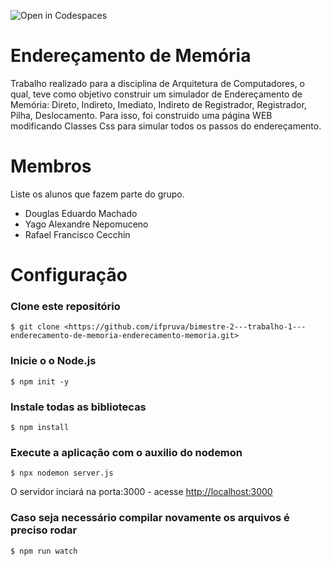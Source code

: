 ![Open in Codespaces](https://classroom.github.com/assets/open-in-codespaces-abfff4d4e15f9e1bd8274d9a39a0befe03a0632bb0f153d0ec72ff541cedbe34.svg)
# Endereçamento de Memória
Trabalho realizado para a disciplina de Arquitetura de Computadores, o qual, teve como objetivo construir um simulador de Endereçamento de Memória: Direto, Indireto, Imediato, Indireto de Registrador, Registrador, Pilha, Deslocamento.
Para isso, foi construido uma página WEB modificando Classes Css para simular todos os passos do endereçamento.


# Membros
Liste os alunos que fazem parte do grupo.
* Douglas Eduardo Machado
* Yago Alexandre Nepomuceno
* Rafael Francisco Cecchin


# Configuração

### Clone este repositório
```
$ git clone <https://github.com/ifpruva/bimestre-2---trabalho-1---enderecamento-de-memoria-enderecamento-memoria.git>
```
### Inicie o o Node.js
```
$ npm init -y
```
### Instale todas as bibliotecas
```
$ npm install
```

### Execute a aplicação com o auxilio do nodemon
```
$ npx nodemon server.js
```
O servidor inciará na porta:3000 - acesse <http://localhost:3000> 



### Caso seja necessário compilar novamente os arquivos é preciso rodar 

``` 
$ npm run watch
```